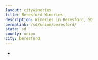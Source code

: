 ```yaml
---
layout: citywineries
title: Beresford Wineries
description: Wineries in Beresford, SD
permalink: /sd/union/beresford/
state: sd
county: union
city: beresford
---
```

-
